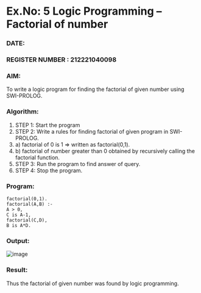 # Ex.No: 5   Logic Programming – Factorial of number   
### DATE:                                                                   
### REGISTER NUMBER : 212221040098
### AIM: 
To  write  a logic program for finding the factorial of given number using SWI-PROLOG. 
### Algorithm:
1. STEP 1: Start the program
2. STEP 2:  Write a rules for finding factorial of given program in SWI-PROLOG.
3.   a)	factorial of 0 is 1 => written as factorial(0,1).
4.   b)	factorial of number greater than 0 obtained by recursively calling the factorial    function.
5. STEP 3: Run the program  to find answer of  query.
6. STEP 4: Stop the program.

### Program:
```
factorial(0,1).
factorial(A,B) :-
A > 0,
C is A-1,
factorial(C,D),
B is A*D.
```


### Output:
![image](https://github.com/Rajithxx/AI_Lab_2023-24/assets/148357145/d11e17f7-7b9f-4f68-9538-e4110a579657)



### Result:
Thus the factorial of given number was found by logic programming. 
